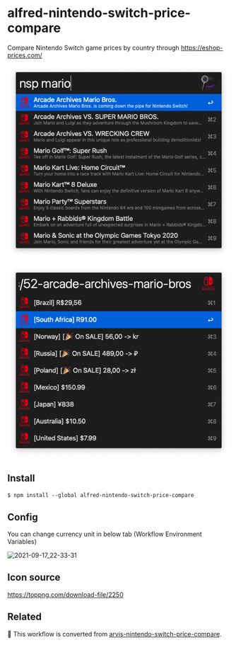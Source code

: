 # alfred-nintendo-switch-price-compare

Compare Nintendo Switch game prices by country through https://eshop-prices.com/

![](./demo1.png)

![](./demo2.png)


## Install

```
$ npm install --global alfred-nintendo-switch-price-compare
```

## Config

You can change currency unit in below tab (Workflow Environment Variables)

![2021-09-17_22-33-31](https://user-images.githubusercontent.com/18283033/133794082-5e849a3c-cfbf-426b-9555-4f7c7bca4123.png)

## Icon source

https://toppng.com/download-file/2250

## Related

🔗 This workflow is converted from [arvis-nintendo-switch-price-compare](https://github.com/arvis-workflows/arvis-nintendo-switch-price-compare).
